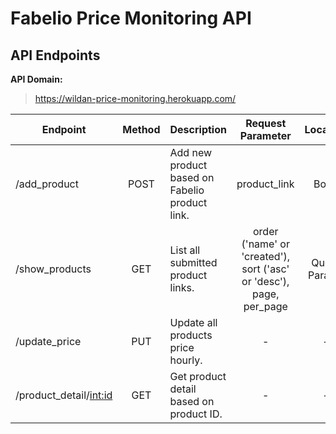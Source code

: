 # Fabelio Price Monitoring API

## API Endpoints
**API Domain:** 
> https://wildan-price-monitoring.herokuapp.com/

| Endpoint | Method | Description | Request Parameter | Location |
|--|:--:|--|:--:|:--:|
| /add_product | POST | Add new product based on Fabelio product link. | product_link | Body |
| /show_products | GET | List all submitted product links. | order ('name' or 'created'), sort ('asc' or 'desc'), page, per_page | Query Params |
| /update_price | PUT | Update all products price hourly. | - | - |
| /product_detail/<int:id> | GET | Get product detail based on product ID. | - | - |
